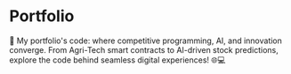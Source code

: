 # Portfolio
🚀 My portfolio's code: where competitive programming, AI, and innovation converge. From Agri-Tech smart contracts to AI-driven stock predictions, explore the code behind seamless digital experiences! 🌐💻
